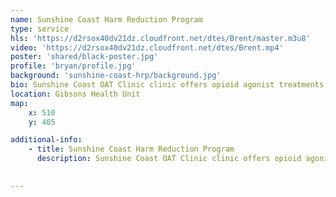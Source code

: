 ```yaml
---
name: Sunshine Coast Harm Reduction Program
type: service
hls: 'https://d2rsox40dv21dz.cloudfront.net/dtes/Brent/master.m3u8'
video: 'https://d2rsox40dv21dz.cloudfront.net/dtes/Brent.mp4'
poster: 'shared/black-poster.jpg'
profile: 'bryan/profile.jpg'
background: 'sunshine-coast-hrp/background.jpg'
bio: Sunshine Coast OAT Clinic clinic offers opioid agonist treatments and other related harm reduction and addiction services for people with substance use issues. This includes outpatient individual and group counselling, crisis response services, employment and education support, and referrals to other supports and resources such as detox and treatment centre.
location: Gibsons Health Unit
map:
    x: 510
    y: 405

additional-info: 
    - title: Sunshine Coast Harm Reduction Program
      description: Sunshine Coast OAT Clinic clinic offers opioid agonist treatments and other related harm reduction and addiction services for people with substance use issues. This includes outpatient individual and group counselling, crisis response services, employment and education support, and referrals to other supports and resources such as detox and treatment centre.
    

---
```

